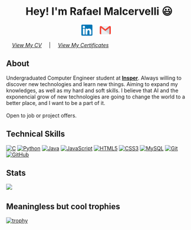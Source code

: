 # <h1 align="center"> Hey! I'm Rafael Malcervelli :smiley: </h1>

<p align="center">
<a href="https://www.linkedin.com/in/rafael-malcervelli-480420197/"><img src="https://github.com/chandan-reddy-k/chandan-reddy-k/blob/master/assets/linkedin.svg" width="30px" alt="LinkedIn"></a> &nbsp; &nbsp;
<a href="mailto:r.malcervelli@gmail.com"><img src="https://github.com/chandan-reddy-k/chandan-reddy-k/blob/master/assets/gmail.svg" width="30px" alt="mail"></a> &nbsp; &nbsp;
</p>

&nbsp; &nbsp; *[View My CV](https://drive.google.com/file/d/1zYgm4RglIcqqOhaqjJOcP1E4XGdU-Dlp/view?usp=sharing)*
&nbsp; &nbsp; |  &nbsp; &nbsp; *[View My Certificates](https://github.com/MalcerOne/MalcerOne/tree/master/Certificates)*
<br />

## About
Undergraduated Computer Engineer student at <a href="https://www.insper.edu.br/en/"><b>Insper</b></a>. Always willing to discover new technologies and learn new things. Aiming to expand my knowledges, as well as my hard and soft skills. I believe that AI and the exponencial grow of new technologies are going to change the world to a better place, and I want to be a part of it.<br /><br />
Open to job or project offers.

## Technical Skills
[![C](https://img.shields.io/badge/-A8B9CC?style=flat&logo=c&logoColor=white&link=https://github.com/hritik5102)](https://github.com/hritik5102) 
[![Python](https://img.shields.io/badge/-Python-black?style=flat&logo=python&link=https://github.com/hritik5102)](https://github.com/hritik5102) 
[![Java](https://img.shields.io/badge/Java-orange?style=flat&logo=java&logoColor=white&link=https://github.com/hritik5102)](https://github.com/hritik5102)
[![JavaScript](https://img.shields.io/badge/-JavaScript-black?style=flat&logo=javascript&link=https://github.com/hritik5102)](https://github.com/hritik5102) 
[![HTML5](https://img.shields.io/badge/-HTML5-E34F26?style=flat&logo=html5&logoColor=white&link=https://github.com/hritik5102)](https://github.com/hritik5102) 
[![CSS3](https://img.shields.io/badge/-CSS3-1572B6?style=flat&logo=css3&link=https://github.com/hritik5102)](https://github.com/hritik5102)
[![MySQL](https://img.shields.io/badge/-MySQL-black?style=flat&logo=mysql&link=https://github.com/hritik5102)](https://github.com/hritik5102)
[![Git](https://img.shields.io/badge/-Git-black?style=flat&logo=git&link=https://github.com/hritik5102)](https://github.com/hritik5102) 
[![GitHub](https://img.shields.io/badge/-GitHub-181717?style=flat&logo=github&link=https://github.com/hritik5102)](https://github.com/hritik5102)

## Stats
<p>
<a href="https://github-readme-stats.vercel.app/api?username=MalcerOne&show_icons=true&title_color=fff&icon_color=79ff97&text_color=9f9f9f&bg_color=151515">
  <img src="https://github-readme-stats.vercel.app/api?username=MalcerOne&show_icons=true&title_color=fff&icon_color=79ff97&text_color=9f9f9f&bg_color=151515" />
</a>
  
## Meaningless but cool trophies 
[![trophy](https://github-profile-trophy.vercel.app/?MalcerOne=ryo-ma&theme=onedark)](https://github.com/ryo-ma/github-profile-trophy)

